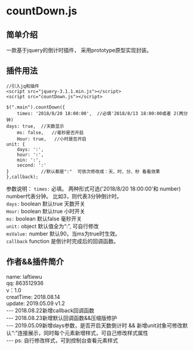 # countDown.js #

## 简单介绍 ##
一款基于jquery的倒计时插件，
采用prototype原型实现封装。
## 插件用法 ##
	//引入jq和插件
	<script src="jquery-3.1.1.min.js"></script>
	<script src="countDown.js"></script>

    $(".main").countDown({
        times: '2018/8/20 18:00:00',  //必填'2018/8/13 18:00:00或者 2(两分钟) 
	days: true,  //天数显示
        ms: false,   //毫秒是否开启
        Hour: true,   //小时是否开启
	unit: {
		days: ':',
		hour: ':',
		min: ':',
		second: ':'
	}            //默认都是":"  可依次修改成：天、时、分、秒 看看效果
    },callback);
参数说明：
	``times:`` 必填。 两种形式可选('2018/8/20 18:00:00'和 number) number代表分钟。 比如3，则代表3分钟倒计时。<br>
	``days:`` boolean 默认true  天数开关<br/>
	``Hour:`` boolean 默认true  小时开关<br/>
	``ms:`` boolean  默认false  毫秒开关<br/>
	``unit:`` object 默认值全为“:”, 可自行修改<br/>
	``msValue:`` number  默认90，当ms为true时生效。<br/>
	``callback``  function  是倒计时完成后的回调函数。

## 作者&&插件简介 ##
name: laftiewu <br/>
qq: 863512936 <br/>
v：1.0 <br/>
creatTime: 2018.08.14 <br/>
update: 2019.05.09  v1.2<br/>
--- 2018.08.22新增callback回调函数<br/>
--- 2018.08.23新增默认回调函数&&压缩版修护<br/>
--- 2019.05.09新增days参数，是否开启天数倒计时 && 新增unit对象可修改默认“:”连接展示，同时每个元素新增样式，可自己修改样式属性<br/>
--- ps: 自行修改样式，可到控制台查看元素样式
   

